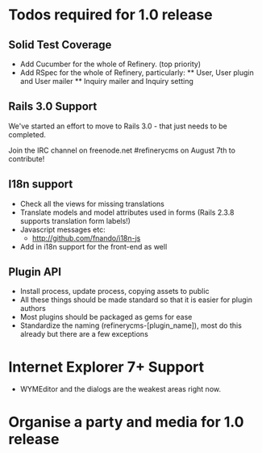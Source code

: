# Todos required for 1.0 release

## Solid Test Coverage

* Add Cucumber for the whole of Refinery. (top priority)
* Add RSpec for the whole of Refinery, particularly:
** User, User plugin and User mailer
** Inquiry mailer and Inquiry setting

## Rails 3.0 Support

We've started an effort to move to Rails 3.0 - that just needs to be completed.

Join the IRC channel on freenode.net #refinerycms on August 7th to contribute!

## I18n support

* Check all the views for missing translations
* Translate models and model attributes used in forms (Rails 2.3.8 supports translation form labels!)
* Javascript messages etc:
  - http://github.com/fnando/i18n-js
* Add in i18n support for the front-end as well

## Plugin API

* Install process, update process, copying assets to public
* All these things should be made standard so that it is easier for plugin authors
* Most plugins should be packaged as gems for ease
* Standardize the naming (refinerycms-[plugin_name]), most do this already but there are a few exceptions

# Internet Explorer 7+ Support

* WYMEditor and the dialogs are the weakest areas right now.

# Organise a party and media for 1.0 release
